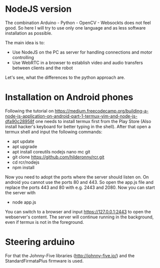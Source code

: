 # NodeJS version

The combination Arduino - Python - OpenCV - Websockts does not feel good.
So here I will try to use only one language and as less software installation as possible.

The main idea is to:
* Use NodeJS on the PC as server for handling connections and motor controlling
* Use WebRTC in a browser to establish video and audio transfers between clients and the robot

Let's see, what the differences to the python approach are.

# Installation on Android phones

Following the tutorial on https://medium.freecodecamp.org/building-a-node-js-application-on-android-part-1-termux-vim-and-node-js-dfa90c28958f one needs to install termux first from the Play Store (Also install hacker's keyboard for better typing in the shell). After that open a termux shell and input the following commands:

* apt update
* apt upgrade
* apt install coreutils nodejs nano mc git
* git clone https://github.com/hilderonny/rcr.git
* cd rcr/nodejs
* npm install

Now you need to adopt the ports where the server should listen on. On android you cannot use the ports 80 and 443. So open the app.js file and replace the ports 443 and 80 with e.g. 2443 and 2080. Now you can start the server with

* node app.js

You can switch to a browser and input https://127.0.0.1:2443 to open the webserver's content. The server will continue running in the background, even if termux is not in the foreground.

# Steering arduino

For that the Johnny-Five libraries (http://johnny-five.io/) and the StandardFirmataPlus firmware is used.
